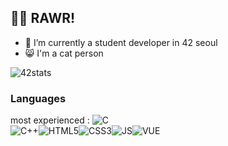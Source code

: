 ## 🐱‍🏍 RAWR! 

- 🌱 I’m currently a student developer in 42 seoul
- 😸 I'm a cat person 

<!--
**deftones88/deftones88** is a ✨ _special_ ✨ repository because its `README.md` (this file) appears on your GitHub profile.

Here are some ideas to get you started:

- 🔭 I’m currently working on ...
- 👯 I’m looking to collaborate on ...
- 🤔 I’m looking for help with ...
- 💬 Ask me about ...
- 📫 How to reach me: ...
- 😄 Pronouns: ...
- ⚡ Fun fact: ...
-->

![42stats](https://badge42.herokuapp.com/api/stats/ji-kim)

### Languages
most experienced : ![C](https://img.shields.io/badge/C-00599C?style=for-the-badge&logo=c&logoColor=white)<br>
![C++](https://img.shields.io/badge/C%2B%2B-00599C?style=for-the-badge&logo=c%2B%2B&logoColor=white)![HTML5](https://img.shields.io/badge/HTML5-E34F26?style=for-the-badge&logo=html5&logoColor=white)![CSS3](https://img.shields.io/badge/CSS3-1572B6?style=for-the-badge&logo=css3&logoColor=white)![JS](https://img.shields.io/badge/JavaScript-323330?style=for-the-badge&logo=javascript&logoColor=F7DF1E)![VUE](https://img.shields.io/badge/Vue.js-35495E?style=for-the-badge&logo=vuedotjs&logoColor=4FC08D)
